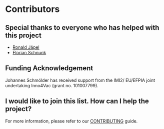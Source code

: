 # Contributors

## Special thanks to everyone who has helped with this project

* [Ronald Jäpel](https://github.com/ronald-jaepel)
* [Florian Schnunk](https://github.com/flo-schu)

## Funding Acknowledgement

Johannes Schmölder has received support from the IMI2/ EU/EFPIA joint undertaking Inno4Vac (grant no. 101007799).

## I would like to join this list. How can I help the project?

For more information, please refer to our [CONTRIBUTING](CONTRIBUTING.md) guide.

